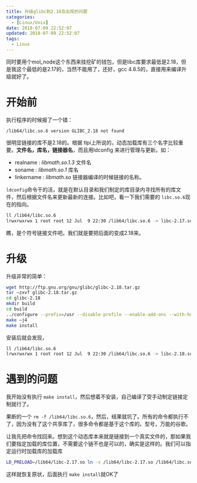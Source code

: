 ```yaml
---
title: 升级glibc到2.18及出现的问题
categories:
  - [Linux/Unix]
date: 2018-07-09 22:52:07
updated: 2018-07-09 22:52:07
tags: 
  - Linux
---
```

同时要用个mol_node这个东西来挂挖矿的钱包，但是libc库要求最低是2.18，但是我这个最低的是2.17的，当然不能用了，还好，gcc 4.8.5的，直接用来编译升级就好了。

<!--more-->

# 开始前

执行程序的时候报了一个错：

`/lib64/libc.so.6 version GLIBC_2.18 not found`

很明显链接的库不是2.18的。根据 tlpi上所说的，动态加载库有三个名字比较重要。**文件名，库名，链接器名**，而且用ldconfig 来进行管理与更新。如：

* realname : *libmath.so.1.3* 文件名
* soname :  *libmath.so.1* 库名
* linkername : *libmath.so* 链接器编译的时候链接的名称。

`ldconfig`命令干的活，就是在默认目录和我们制定的库目录内寻找所有的库文件，然后根据文件名来更新最新的连接。比如吧，看一下我们需要的 `libc.so.6`现在的指向。

```bash
ll /lib64/libc.so.6
lrwxrwxrwx 1 root root 12 Jul  9 22:30 /lib64/libc.so.6 -> libc-2.17.so
```

瞧，是个符号链接文件吧。我们就是要把后面的变成2.18来。

# 升级

升级非常的简单：

```bash
wget http://ftp.gnu.org/gnu/glibc/glibc-2.18.tar.gz
tar –zxvf glibc-2.18.tar.gz
cd glibc-2.18
mkdir build
cd build
../configure --prefix=/usr --disable-profile --enable-add-ons --with-headers=/usr/include --with-binutils=/usr/bin
make –j4
make install
```

安装后就会发现，

```bash
ll /lib64/libc.so.6
lrwxrwxrwx 1 root root 12 Jul  9 22:30 /lib64/libc.so.6 -> libc-2.18.so
```

# 遇到的问题

我开始没有执行 `make install`，然后想着不安装，自己编译了受手动制定链接定制就行了。

果断的一个 `rm -f /lib64/libc.so.6`，然后，结果就坑了。所有的命令都执行不了，因为没有了这个共享库了，很多命令都是基于这个库的。型号，万能的谷歌。

让我先把命令找回来。想到这个动态库本来就是链接到一个真实文件的，那如果我们要指定加载的库位置，不需要这个链不也是可以的，确实是这样的。我们可以指定运行时加载库的加载库

```bash
LD_PRELOAD=/lib64/libc-2.17.so ln -s /lib64/libc-2.17.so /lib64/libc.so.6
```

这样就恢复原状，后面执行 `make install`就OK了

